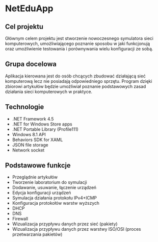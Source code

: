 # NetEduApp

## Cel projektu
Głównym celem projektu jest stworzenie nowoczesnego symulatora sieci komputerowych, umożliwiającego poznanie sposobu w jaki funkcjonują oraz umożliwienie testowania i porównywania wielu konfiguracji ze sobą.

## Grupa docelowa
Aplikacja kierowana jest do osób chcących zbudować działającą sieć komputerową lecz nie posiadają odpowiedniego sprzętu. Program dzięki zbiorowi artykułów będzie umożliwiał poznanie podstawowych zasad działania sieci komputerowych w praktyce.

## Technologie
- .NET Framework 4.5
- .NET for Windows Store apps
- .NET Portable Library (Profile111)
- Windows 8.1 API
- Behaviors SDK for XAML
- JSON file storage
- Network socket

## Podstawowe funkcje
- Przeglądnie artykułów
- Tworzenie laboratorium do symulacji
 - Dodawanie, usuwanie, łączenie urządzeń
 - Edycja konfiguracji urządzeń
- Symulacja działania protokołu IPv4+ICMP
- Konfiguracja protokołów warstw wyższych
 - DHCP
 - DNS
 - Firewall
- Wizualizacja przypływu danych przez sieć (pakiety)
- Wizualizacja przypływu danych przez warstwy ISO/OSI (proces przetwarzania pakietów)
